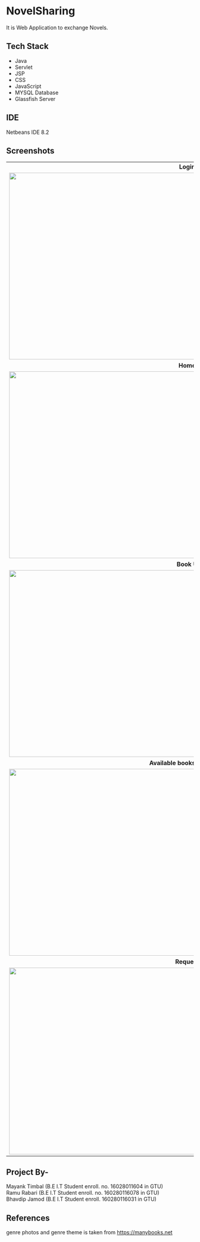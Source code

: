 # NovelSharing
It is Web Application to exchange Novels.


## Tech Stack
-  Java
-	Servlet
-	JSP
-	CSS
-	JavaScript
-	MYSQL Database
-	Glassfish Server


## IDE
Netbeans IDE 8.2


## Screenshots
<table>
<tr>
  <td> <center><b>Login Page</b></center></td>
  </tr>
  <tr>
 <td><img height="500" width="1000" src="https://i.ibb.co/JqvkyNd/Screenshot-26.png" /></td>
     </tr>

  <tr>
  <td>  <center><b>Home Page</b></center></td>
  </tr>
  
   <tr>
 <td><img height="500" width="1000" src="https://i.ibb.co/gPHg84s/Screenshot-25.png" /></td>
     </tr>

  <tr>
  <td><center><b>Book Upload</b></center></td>
  </tr>
  
   <tr>
 <td><img height="500" width="1000" src="https://i.ibb.co/HgBhGDL/Screenshot-38.png" /></td>
     </tr>

  <tr>
  <td><center><b>Available books in Action genre</b></center></td>
  </tr>
  
   <tr>
 <td><img height="500" width="1000" src="https://i.ibb.co/CWGWNbz/Screenshot-39.png" /></td>
     </tr>
    
  <tr>
  <td><center><b>Request book</b></center></td>
  </tr>
  
   <tr>
 <td><img height="500" width="1000" src="https://i.ibb.co/93VHtsV/Screenshot-40.png" /></td>
     </tr>
  

    

    
</table>

## Project By-
Mayank Timbal
(B.E I.T Student enroll. no. 16028011604 in GTU)<br>
Ramu Rabari
(B.E I.T Student enroll. no. 160280116078 in GTU)<br>
Bhavdip Jamod
(B.E I.T Student enroll. 160280116031 in GTU)<br>


## References
genre photos and genre theme is taken from https://manybooks.net



